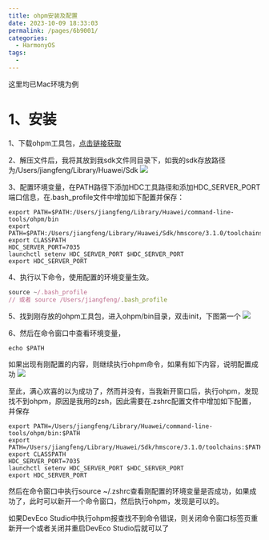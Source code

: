 ```yaml
---
title: ohpm安装及配置
date: 2023-10-09 18:33:03
permalink: /pages/6b9001/
categories:
  - HarmonyOS
tags:
  - 
---
```

这里均已Mac环境为例
# 1、安装
1、下载ohpm工具包，[点击链接获取](https://developer.harmonyos.com/cn/develop/deveco-studio#download_cli)

2、解压文件后，我将其放到我sdk文件同目录下，如我的sdk存放路径为/Users/jiangfeng/Library/Huawei/Sdk
![](https://s3.bmp.ovh/imgs/2023/10/09/32928bc6f764636a.png)

3、配置环境变量，在PATH路径下添加HDC工具路径和添加HDC_SERVER_PORT端口信息，在.bash_profile文件中增加如下配置并保存：
```
export PATH=$PATH:/Users/jiangfeng/Library/Huawei/command-line-tools/ohpm/bin
export PATH=$PATH:/Users/jiangfeng/Library/Huawei/Sdk/hmscore/3.1.0/toolchains
export CLASSPATH
HDC_SERVER_PORT=7035
launchctl setenv HDC_SERVER_PORT $HDC_SERVER_PORT
export HDC_SERVER_PORT
```
4、执行以下命令，使用配置的环境变量生效。
```js
source ~/.bash_profile
// 或者 source /Users/jiangfeng/.bash_profile
```

5、找到刚存放的ohpm工具包，进入ohpm/bin目录，双击init，下图第一个
![](https://s3.bmp.ovh/imgs/2023/10/09/dbd52cbc203d01c9.png)

6、然后在命令窗口中查看环境变量，
```
echo $PATH
```
如果出现有刚配置的内容，则继续执行ohpm命令，如果有如下内容，说明配置成功
![](https://s3.bmp.ovh/imgs/2023/10/09/7da5aed210ed3e35.png)

至此，满心欢喜的以为成功了，然而并没有，当我新开窗口后，执行ohpm，发现找不到ohpm，原因是我用的zsh，因此需要在.zshrc配置文件中增加如下配置，并保存
```
export PATH=/Users/jiangfeng/Library/Huawei/command-line-tools/ohpm/bin:$PATH
export PATH=/Users/jiangfeng/Library/Huawei/Sdk/hmscore/3.1.0/toolchains:$PATH
export CLASSPATH
HDC_SERVER_PORT=7035
launchctl setenv HDC_SERVER_PORT $HDC_SERVER_PORT
export HDC_SERVER_PORT
```
然后在命令窗口中执行source ~/.zshrc查看刚配置的环境变量是否成功，如果成功了，此时可以新开一个命令窗口，然后执行ohpm，发现是可以的。

如果DevEco Studio中执行ohpm报查找不到命令错误，则关闭命令窗口标签页重新开一个或者关闭并重启DevEco Studio后就可以了